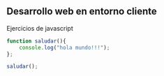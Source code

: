 ## Desarrollo web en entorno cliente

Ejercicios de javascript

```javascript
function saludar(){
    console.log("hola mundo!!!");
};

saludar();
```
